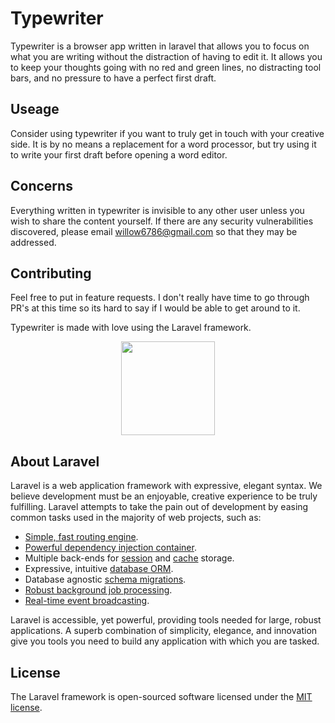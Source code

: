 # Typewriter 
Typewriter is a browser app written in laravel that allows you to focus on what you are writing without the distraction of having to edit it. It allows you to keep your thoughts going with no red and green lines, no distracting tool bars, and no pressure to have a perfect first draft. 

## Useage 
Consider using typewriter if you want to truly get in touch with your creative side. It is by no means a replacement for a word processor, but try using it to write your first draft before opening a word editor. 

## Concerns
Everything written in typewriter is invisible to any other user unless you wish to share the content yourself. If there are any security vulnerabilities discovered, please email <willow6786@gmail.com> so that they may be addressed. 

## Contributing 
Feel free to put in feature requests. I don't really have time to go through PR's at this time so its hard to say if I would be able to get around to it.

Typewriter is made with love using the Laravel framework.

<p align="center"><a href="https://laravel.com" target="_blank"><img width="150"src="https://laravel.com/laravel.png"></a></p>

## About Laravel

Laravel is a web application framework with expressive, elegant syntax. We believe development must be an enjoyable, creative experience to be truly fulfilling. Laravel attempts to take the pain out of development by easing common tasks used in the majority of web projects, such as:

- [Simple, fast routing engine](https://laravel.com/docs/routing).
- [Powerful dependency injection container](https://laravel.com/docs/container).
- Multiple back-ends for [session](https://laravel.com/docs/session) and [cache](https://laravel.com/docs/cache) storage.
- Expressive, intuitive [database ORM](https://laravel.com/docs/eloquent).
- Database agnostic [schema migrations](https://laravel.com/docs/migrations).
- [Robust background job processing](https://laravel.com/docs/queues).
- [Real-time event broadcasting](https://laravel.com/docs/broadcasting).

Laravel is accessible, yet powerful, providing tools needed for large, robust applications. A superb combination of simplicity, elegance, and innovation give you tools you need to build any application with which you are tasked.

## License

The Laravel framework is open-sourced software licensed under the [MIT license](http://opensource.org/licenses/MIT).
